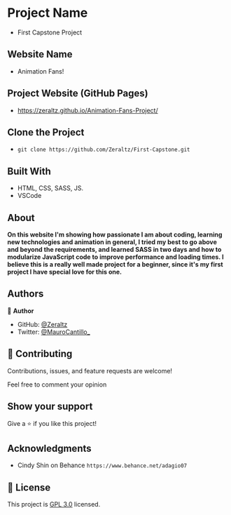 # Project Name

- First Capstone Project

## Website Name

- Animation Fans!

<!-- ## Loom Video with the Fast Explanation
- https://www.loom.com/share/01a185d6467f4df6885816d6357906da -->

## Project Website (GitHub Pages)

- https://zeraltz.github.io/Animation-Fans-Project/

## Clone the Project

- `git clone https://github.com/Zeraltz/First-Capstone.git`

## Built With

- HTML, CSS, SASS, JS.
- VSCode

## About

**On this website I'm showing how passionate I am about coding, learning new technologies and animation in general, I tried my best to go above and beyond the requirements, and learned SASS in two days and how to modularize JavaScript code to improve performance and loading times. I believe this is a really well made project for a beginner, since it's my first project I have special love for this one.**

## Authors

👤 **Author**

- GitHub: [@Zeraltz](https://github.com/Zeraltz)
- Twitter: [@MauroCantillo\_](https://twitter.com/MauroCantillo_)

## 🤝 Contributing

Contributions, issues, and feature requests are welcome!

Feel free to comment your opinion

## Show your support

Give a ⭐️ if you like this project!

## Acknowledgments

- Cindy Shin on Behance `https://www.behance.net/adagio07`

## 📝 License

This project is [GPL 3.0](/LICENSE) licensed.
